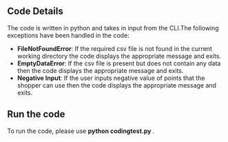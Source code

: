 ## Code Details
The code is written in python and takes in input from the CLI.The following exceptions have been handled in the code:
* **FileNotFoundError**: If the required csv file is not found in the current working directory the code displays the appropriate message and exits.
* **EmptyDataError**: If the csv file is present but does not contain any data then the code displays the appropriate message and exits.
* **Negative Input**: If the user inputs negative value of points that the shopper can use then the code displays the appropriate message and exits.
 
## Run the code
To run the code, please use **python codingtest.py <points>**.

